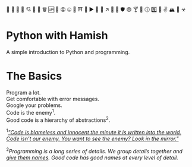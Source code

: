 🏨 🌙 🗿 🏏 💘 🎰 🏈 🗑 🆙 🚁 😝 🤐 👣 ⛩ 🐪 ▶️ 🕋 🐸 ↗️ 💾 🚥 🛡 😄 🍸 🌽 🕔 9️⃣ 💛 ✌️ 🏔 🚌 ☣
# Python with Hamish

A simple introduction to Python and programming.

# The Basics

Program a lot.  
Get comfortable with error messages.  
Google your problems.  
Code is the enemy<sup>1</sup>.  
Good code is a hierarchy of abstractions<sup>2</sup>.  

<sup>1</sup>[*"Code is blameless and innocent the minute it is written into the world. Code isn’t our enemy. You want to see the enemy? Look in the mirror."*](https://blog.codinghorror.com/the-best-code-is-no-code-at-all/)

<sup>2</sup>*Programming is a long series of details. We group details together and [give them names](https://en.wikipedia.org/wiki/Abstraction_(computer_science)). Good code has good names at every level of detail.*
